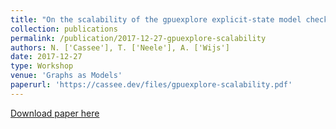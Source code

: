 ```yaml
---
title: "On the scalability of the gpuexplore explicit-state model checker"
collection: publications
permalink: /publication/2017-12-27-gpuexplore-scalability
authors: N. ['Cassee'], T. ['Neele'], A. ['Wijs']
date: 2017-12-27
type: Workshop
venue: 'Graphs as Models'
paperurl: 'https://cassee.dev/files/gpuexplore-scalability.pdf'
---
```


<a href='https://cassee.dev/files/gpuexplore-scalability.pdf'>Download paper here</a>
